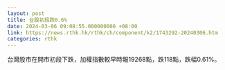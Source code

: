 ```yaml
---
layout: post
title: 台股初段跌0.6%
date: 2024-03-06 09:08:55.000000000 +08:00
link: https://news.rthk.hk/rthk/ch/component/k2/1743292-20240306.htm
categories: rthk
---
```


台灣股市在開市初段下跌，加權指數較早時報19268點，跌118點，跌幅0.61%。
